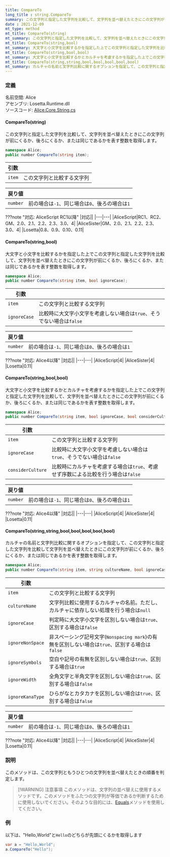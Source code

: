 ```yaml
---
title: CompareTo
long_title : string.CompareTo
summary: この文字列と指定した文字列を比較して、文字列を並べ替えたときにこの文字列が前にくるか、後ろにくるか、または同じであるかを表す整数を取得します
date : 2021-12-09
mt_type: method
mt_title: CompareTo(string)
mt_summary: この文字列と指定した文字列を比較して、文字列を並べ替えたときにこの文字列が前にくるか、後ろにくるか、または同じであるかを表す整数を取得します。
mt_title: CompareTo(string,bool)
mt_summary: 大文字と小文字を比較するかを指定した上でこの文字列と指定した文字列を比較して、文字列を並べ替えたときにこの文字列が前にくるか、後ろにくるか、または同じであるかを表す整数を取得します。
mt_title: CompareTo(string,bool,bool)
mt_summary: 大文字と小文字を比較するかとカルチャを考慮するかを指定した上でこの文字列と指定した文字列を比較して、文字列を並べ替えたときにこの文字列が前にくるか、後ろにくるか、または同じであるかを表す整数を取得します。
mt_title: CompareTo(string,string,bool,bool,bool,bool,bool)
mt_summary: カルチャの名前と文字列比較に関するオプションを指定して、この文字列と指定した文字列を比較して文字列を並べ替えたときにこの文字列が前にくるか、後ろにくるか、または同じであるかを表す整数を取得します。
---
```


### 定義
名前空間: Alice<br/>
アセンブリ: Losetta.Runtime.dll<br/>
ソースコード: [Alice.Core.String.cs](https://github.com/WSOFT-Project/Losetta/blob/master/Losetta.Runtime/Core/Extension/Alice.Core.String.cs)

#### CompareTo(string)

この文字列と指定した文字列を比較して、文字列を並べ替えたときにこの文字列が前にくるか、後ろにくるか、または同じであるかを表す整数を取得します。

```cs title="AliceScript"
namespace Alice;
public number CompareTo(string item);
```

|引数| |
|-|-|
|`item`|この文字列と比較する文字列|

|戻り値| |
|-|-|
|`number`|前の場合は`-1`、同じ場合は`0`、後ろの場合は`1`|

???note "対応: AliceScript RC1以降"
    |対応||
    |---|---|
    |AliceScript|RC1、RC2、GM、2.0、2.1、2.2、2.3、3.0、4|
    |AliceSister|GM、2.0、2.1、2.2、2.3、3.0、4|
    |Losetta|0.8、0.9、0.10、0.11|

#### CompareTo(string,bool)



大文字と小文字を比較するかを指定した上でこの文字列と指定した文字列を比較して、文字列を並べ替えたときにこの文字列が前にくるか、後ろにくるか、または同じであるかを表す整数を取得します。

```cs title="AliceScript"
namespace Alice;
public number CompareTo(string item, bool ignoreCase);
```

|引数| |
|-|-|
|`item`|この文字列と比較する文字列|
|`ignoreCase`|比較時に大文字小文字を考慮しない場合は`true`、そうでない場合は`false`|

|戻り値| |
|-|-|
|`number`|前の場合は`-1`、同じ場合は`0`、後ろの場合は`1`|

???note "対応: Alice4以降"
    |対応||
    |---|---|
    |AliceScript|4|
    |AliceSister|4|
    |Losetta|0.11|

#### CompareTo(string,bool,bool)



大文字と小文字を比較するかとカルチャを考慮するかを指定した上でこの文字列と指定した文字列を比較して、文字列を並べ替えたときにこの文字列が前にくるか、後ろにくるか、または同じであるかを表す整数を取得します。

```cs title="AliceScript"
namespace Alice;
public number CompareTo(string item, bool ignoreCase, bool considerCulture);
```

|引数| |
|-|-|
|`item`|この文字列と比較する文字列|
|`ignoreCase`|比較時に大文字小文字を考慮しない場合は`true`、そうでない場合は`false`|
|`considerCulture`|比較時にカルチャを考慮する場合は`true`、考慮せず序数による比較を行う場合は`false`|

|戻り値| |
|-|-|
|`number`|前の場合は`-1`、同じ場合は`0`、後ろの場合は`1`|

???note "対応: Alice4以降"
    |対応||
    |---|---|
    |AliceScript|4|
    |AliceSister|4|
    |Losetta|0.11|

#### CompareTo(string,string,bool,bool,bool,bool,bool)



カルチャの名前と文字列比較に関するオプションを指定して、この文字列と指定した文字列を比較して文字列を並べ替えたときにこの文字列が前にくるか、後ろにくるか、または同じであるかを表す整数を取得します。

```cs title="AliceScript"
namespace Alice;
public number CompareTo(string item, string cultureName, bool ignoreCase = false, bool ignoreNonSpace = false, bool ignoreSymbols = false, bool ignoreWidth = false, bool ignoreKanaType = false);
```

|引数| |
|-|-|
|`item`|この文字列と比較する文字列|
|`cultureName`|文字列比較に使用するカルチャの名前。ただし、カルチャに依存しない処理を行う場合は`null`|
|`ignoreCase`|判定時に大文字小文字を区別しない場合は`true`、区別する場合は`false`|
|`ignoreNonSpace`|非スペーシング記号文字(`Nonspacing mark`)の有無を区別しない場合は`true`、区別する場合は`false`|
|`ignoreSymbols`|空白や記号の有無を区別しない場合は`true`、区別する場合は`true`|
|`ignoreWidth`|全角文字と半角文字を区別しない場合は`true`、区別する場合は`false`|
|`ignoreKanaType`|ひらがなとカタカナを区別しない場合は`true`、区別する場合は`false`|

|戻り値| |
|-|-|
|`number`|前の場合は`-1`、同じ場合は`0`、後ろの場合は`1`|

???note "対応: Alice4以降"
    |対応||
    |---|---|
    |AliceScript|4|
    |AliceSister|4|
    |Losetta|0.11|

### 説明
このメソッドは、この文字列ともうひとつの文字列を並べ替えたときの順番を判定します。

> [!WARNING] 注意事項
> このメソッドは、文字列の並べ替えに使用するメソッドです。このメソッドをふたつの文字列が等価であるか判断するために使用しないでください。そのような目的には、[Equals](./equals.md)メソッドを使用してください。

### 例
以下は、"Hello,World"と`Hello`のどちらが先頭にくるかを取得します

```cs title="AliceScript"
var a = "Hello,World";
a.CompareTo("Hello");
```
